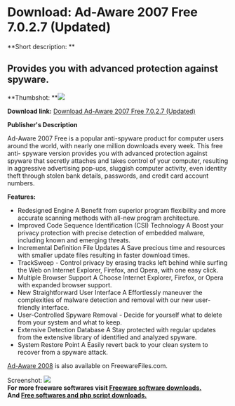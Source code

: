 # Download: Ad-Aware 2007 Free 7.0.2.7 (Updated)

**Short description: **

## Provides you with advanced protection against spyware.

  
**Thumbshot: **![](http://www.freewarefiles.com/screenshot/adaware2007_md.jpg)   
  
**Download link:** [Download Ad-Aware 2007 Free 7.0.2.7 (Updated)](http://freesoftwares.boysofts.com/Ad-Aware-Free-Updated_program_6417.html)  
  

**Publisher's Description**  
  

Ad-Aware 2007 Free is a popular anti-spyware product for computer users around
the world, with nearly one million downloads every week. This free anti-
spyware version provides you with advanced protection against spyware that
secretly attaches and takes control of your computer, resulting in aggressive
advertising pop-ups, sluggish computer activity, even identity theft through
stolen bank details, passwords, and credit card account numbers.

**Features:**

  * Redesigned Engine A Benefit from superior program flexibility and more accurate scanning methods with all-new program architecture. 
  * Improved Code Sequence Identification (CSI) Technology A Boost your privacy protection with precise detection of embedded malware, including known and emerging threats. 
  * Incremental Definition File Updates A Save precious time and resources with smaller update files resulting in faster download times. 
  * TrackSweep - Control privacy by erasing tracks left behind while surfing the Web on Internet Explorer, Firefox, and Opera, with one easy click. 
  * Multiple Browser Support A Choose Internet Explorer, Firefox, or Opera with expanded browser support. 
  * New Straightforward User Interface A Effortlessly maneuver the complexities of malware detection and removal with our new user-friendly interface. 
  * User-Controlled Spyware Removal - Decide for yourself what to delete from your system and what to keep. 
  * Extensive Detection Database A Stay protected with regular updates from the extensive library of identified and analyzed spyware. 
  * System Restore Point A Easily revert back to your clean system to recover from a spyware attack. 

[Ad-Aware 2008](http://www.freewarefiles.com/Ad-Aware-Beta_program_41179.html)
is also available on FreewareFiles.com.

  
  
Screenshot: ![](http://www.freewarefiles.com/screenshot/adaware2007.jpg)  
**For more freeware softwares visit [Freeware software downloads.](http://freesoftwares.boysofts.com/)**   
**And [Free softwares and php script downloads.](http://www.boysofts.com/)**

